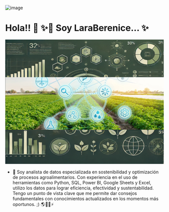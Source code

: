 ![image](https://github.com/user-attachments/assets/70bb8b8e-b3ce-48a3-ae6f-5c4cb1db8434) 

# Hola!! 👋 ✨🔭 Soy LaraBerenice... ✨

![Nueva Imagen](https://github.com/LaraBerenice/Repo_Imagenes/blob/main/xx.png)

- 🌱 Soy analista de datos especializada en sostenibilidad y optimización de procesos agroalimentarios. Con experiencia en el uso de herramientas como Python, SQL, Power BI, Google Sheets y Excel, utilizo los datos para lograr eficiencia, efectividad y sustentabilidad. Tengo un punto de vista clave que me permite dar consejos fundamentales con conocimientos actualizados en los momentos más oportunos. ;) 🌎🍃😄⚡


